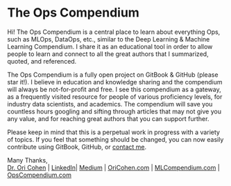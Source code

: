# The Ops Compendium

Hi! The Ops Compendium is a central place to learn about everything Ops, such as MLOps, DataOps, etc., similar to the Deep Learning & Machine Learning Compendium. I share it as an educational tool in order to allow people to learn and connect to all the great authors that I summarized, quoted, and referenced.

The Ops Compendium is a fully open project on GitBook & GitHub (please star it!). I believe in education and knowledge sharing and the compendium will always be not-for-profit and free. I see this compendium as a gateway, as a frequently visited resource for people of various proficiency levels, for industry data scientists, and academics. The compendium will save you countless hours googling and sifting through articles that may not give you any value, and for reaching great authors that you can support further.

Please keep in mind that this is a perpetual work in progress with a variety of topics. If you feel that something should be changed, you can now easily contribute using GitBook, GitHub, or [contact me](https://www.linkedin.com/in/cohenori/).

Many Thanks, \
[Dr. Ori Cohen](http://cohenori.medium.com) | [LinkedIn](https://www.linkedin.com/in/cohenori/)| [Medium](https://medium.com/@cohenori) | [OriCohen.com](https://www.oricohen.com) | [MLCompendium.com](http://www.mlcompendium.com) | [OpsCompendium.com](https://www.opscompendium.com/)

